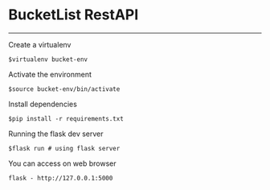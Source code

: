 # BucketList RestAPI

----

Create a virtualenv
```shell
$virtualenv bucket-env
```

Activate the environment
```shell
$source bucket-env/bin/activate
```
Install dependencies
```shell
$pip install -r requirements.txt
```

Running the flask dev server
```shell
$flask run # using flask server

```

You can access on web browser
```
flask - http://127.0.0.1:5000

```
